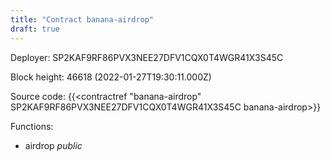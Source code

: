 ```yaml
---
title: "Contract banana-airdrop"
draft: true
---
```

Deployer: SP2KAF9RF86PVX3NEE27DFV1CQX0T4WGR41X3S45C


 



Block height: 46618 (2022-01-27T19:30:11.000Z)

Source code: {{<contractref "banana-airdrop" SP2KAF9RF86PVX3NEE27DFV1CQX0T4WGR41X3S45C banana-airdrop>}}

Functions:

* airdrop _public_
